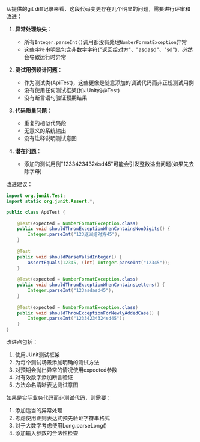 从提供的git diff记录来看，这段代码变更存在几个明显的问题，需要进行评审和改进：

1. **异常处理缺失**：
   - 所有`Integer.parseInt()`调用都没有处理`NumberFormatException`异常
   - 这些字符串明显包含非数字字符("返回给对方"、"asdasd"、"sd")，必然会导致运行时异常

2. **测试用例设计问题**：
   - 作为测试类(ApiTest)，这些更像是随意添加的调试代码而非正规测试用例
   - 没有使用任何测试框架(如JUnit的@Test)
   - 没有断言语句验证预期结果

3. **代码质量问题**：
   - 重复的相似代码段
   - 无意义的系统输出
   - 没有注释说明测试意图

4. **潜在问题**：
   - 添加的测试用例"12334234324sd45"可能会引发整数溢出问题(如果先去除字母)

改进建议：

```java
import org.junit.Test;
import static org.junit.Assert.*;

public class ApiTest {
    
    @Test(expected = NumberFormatException.class)
    public void shouldThrowExceptionWhenContainsNonDigits() {
        Integer.parseInt("123返回给对方45");
    }
    
    @Test
    public void shouldParseValidInteger() {
        assertEquals(12345, (int) Integer.parseInt("12345"));
    }
    
    @Test(expected = NumberFormatException.class)
    public void shouldThrowExceptionWhenContainsLetters() {
        Integer.parseInt("123asdasd45");
    }
    
    @Test(expected = NumberFormatException.class)
    public void shouldThrowExceptionForNewlyAddedCase() {
        Integer.parseInt("12334234324sd45");
    }
}
```

改进点包括：
1. 使用JUnit测试框架
2. 为每个测试场景添加明确的测试方法
3. 对预期会抛出异常的情况使用expected参数
4. 对有效数字添加断言验证
5. 方法命名清晰表达测试意图

如果是实际业务代码而非测试代码，则需要：
1. 添加适当的异常处理
2. 考虑使用正则表达式预先验证字符串格式
3. 对于大数字考虑使用Long.parseLong()
4. 添加输入参数的合法性检查